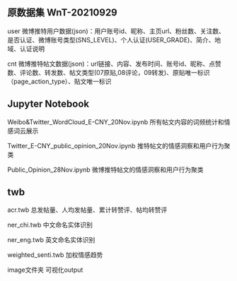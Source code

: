 

## 原数据集 WnT-20210929

user	微博推特用户数据(json)：用户账号id、昵称、主页url、粉丝数、关注数、是否认证、微博账号类型(SNS_LEVEL)、个人认证(USER_GRADE)、简介、地域、认证说明

cnt	微博推特帖文数据(json)：url链接、内容、发布时间、账号id、昵称、点赞数、评论数、转发数、帖文类型(07原贴,08评论，09转发)、原贴唯一标识（page_action_type）、贴文唯一标识

## Jupyter Notebook

Weibo&Twitter_WordCloud_E-CNY_20Nov.ipynb	所有帖文内容的词频统计和情感词云展示

Twitter_E-CNY_public_opinion_20Nov.ipynb	推特帖文的情感洞察和用户行为聚类

Public_Opinion_28Nov.ipynb	微博推特帖文的情感洞察和用户行为聚类

## twb

acr.twb	总发帖量、人均发帖量、累计转赞评、帖均转赞评 

ner_chi.twb	中文命名实体识别

ner_eng.twb	英文命名实体识别

weighted_senti.twb	加权情感趋势

image文件夹	可视化output

